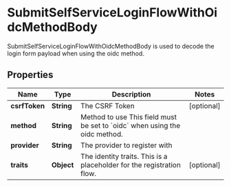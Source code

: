 

# SubmitSelfServiceLoginFlowWithOidcMethodBody

SubmitSelfServiceLoginFlowWithOidcMethodBody is used to decode the login form payload when using the oidc method.

## Properties

Name | Type | Description | Notes
------------ | ------------- | ------------- | -------------
**csrfToken** | **String** | The CSRF Token |  [optional]
**method** | **String** | Method to use  This field must be set to &#x60;oidc&#x60; when using the oidc method. | 
**provider** | **String** | The provider to register with | 
**traits** | **Object** | The identity traits. This is a placeholder for the registration flow. |  [optional]



